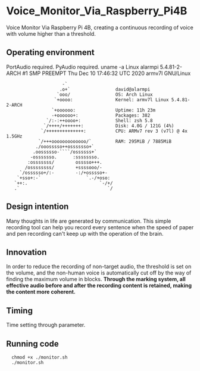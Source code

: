 # Voice_Monitor_Via_Raspberry_Pi4B
Voice Monitor Via Raspberry Pi 4B, creating a continuous recording of voice with volume higher than a threshold.

## Operating environment
PortAudio required.
PyAudio required.
uname -a
Linux alarmpi 5.4.81-2-ARCH #1 SMP PREEMPT Thu Dec 10 17:46:32 UTC 2020 armv7l GNU/Linux
```
                     -`                 
                    .o+`                 david@alarmpi
                   `ooo/                 OS: Arch Linux 
                  `+oooo:                Kernel: armv7l Linux 5.4.81-2-ARCH
                 `+oooooo:               Uptime: 11h 23m
                 -+oooooo+:              Packages: 382
               `/:-:++oooo+:             Shell: zsh 5.8
              `/++++/+++++++:            Disk: 4.0G / 121G (4%)
             `/++++++++++++++:           CPU: ARMv7 rev 3 (v7l) @ 4x 1.5GHz
            `/+++ooooooooooooo/`         RAM: 295MiB / 7885MiB
           ./ooosssso++osssssso+`       
          .oossssso-````/ossssss+`      
         -osssssso.      :ssssssso.     
        :osssssss/        osssso+++.    
       /ossssssss/        +ssssooo/-    
     `/ossssso+/:-        -:/+osssso+-  
    `+sso+:-`                 `.-/+oso: 
   `++:.                           `-/+/
   .`                                 `/
```

## Design intention
Many thoughts in life are generated by communication. This simple recording tool can help you record every sentence when the speed of paper and pen recording can't keep up with the operation of the brain.

## Innovation
In order to reduce the recording of non-target audio, the threshold is set on the volume, and the non-human voice is automatically cut off by the way of finding the maximum volume in blocks. **Through the marking system, all effective audio before and after the recording content is retained, making the content more coherent.**

## Timing
Time setting through parameter.

## Running code
```
  chmod +x ./monitor.sh
  ./monitor.sh
```
